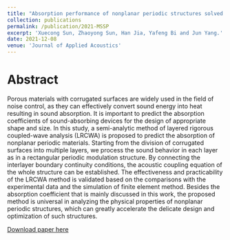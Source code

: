 ```yaml
---
title: "Absorption performance of nonplanar periodic structures solved by layered rigorous coupled-wave analysis"
collection: publications
permalink: /publication/2021-MSSP
excerpt: 'Xuecong Sun, Zhaoyong Sun, Han Jia, Yafeng Bi and Jun Yang.'
date: 2021-12-08
venue: 'Journal of Applied Acoustics'
---
```


Abstract
======
Porous materials with corrugated surfaces are widely used in the field of noise control, as they can effectively convert sound energy into heat resulting in sound absorption. It is important to predict the absorption coefficients of sound-absorbing devices for the design of appropriate shape and size. In this study, a semi-analytic method of layered rigorous coupled-wave analysis (LRCWA) is proposed to predict the absorption of nonplanar periodic materials. Starting from the division of corrugated surfaces into multiple layers, we process the sound behavior in each layer as in a rectangular periodic modulation structure. By connecting the interlayer boundary continuity conditions, the acoustic coupling equation of the whole structure can be established. The effectiveness and practicability of the LRCWA method is validated based on the comparisons with the experimental data and the simulation of finite element method. Besides the absorption coefficient that is mainly discussed in this work, the proposed method is universal in analyzing the physical properties of nonplanar periodic structures, which can greatly accelerate the delicate design and optimization of such structures.


[Download paper here](https://sunxvecong.github.io/files/2021-MSSP.pdf)
